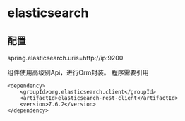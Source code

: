 # elasticsearch

## 配置

spring.elasticsearch.uris=http://ip:9200

组件使用高级别Api，进行Orm封装。
程序需要引用
```
<dependency>
    <groupId>org.elasticsearch.client</groupId>
    <artifactId>elasticsearch-rest-client</artifactId>
    <version>7.6.2</version>
</dependency>
```

